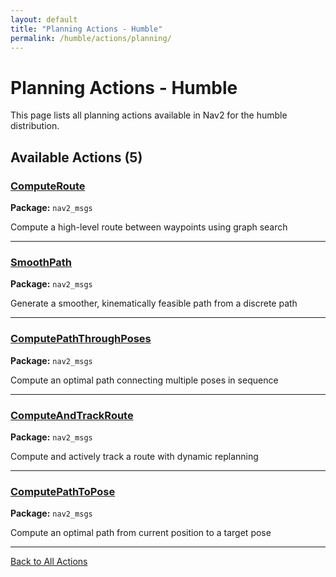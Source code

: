 ```yaml
---
layout: default
title: "Planning Actions - Humble"
permalink: /humble/actions/planning/
---
```


# Planning Actions - Humble

This page lists all planning actions available in Nav2 for the humble distribution.

## Available Actions (5)


### [ComputeRoute](/actions/humble/computeroute.html)

**Package:** `nav2_msgs`

Compute a high-level route between waypoints using graph search

---

### [SmoothPath](/actions/humble/smoothpath.html)

**Package:** `nav2_msgs`

Generate a smoother, kinematically feasible path from a discrete path

---

### [ComputePathThroughPoses](/actions/humble/computepaththroughposes.html)

**Package:** `nav2_msgs`

Compute an optimal path connecting multiple poses in sequence

---

### [ComputeAndTrackRoute](/actions/humble/computeandtrackroute.html)

**Package:** `nav2_msgs`

Compute and actively track a route with dynamic replanning

---

### [ComputePathToPose](/actions/humble/computepathtopose.html)

**Package:** `nav2_msgs`

Compute an optimal path from current position to a target pose

---


[Back to All Actions](/actions/humble/index.html)
